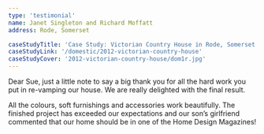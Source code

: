 ```yaml
---
type: 'testimonial'
name: Janet Singleton and Richard Moffatt
address: Rode, Somerset

caseStudyTitle: 'Case Study: Victorian Country House in Rode, Somerset'
caseStudyLink: '/domestic/2012-victorian-country-house'
caseStudyCover: '2012-victorian-country-house/dom1r.jpg'
---
```


Dear Sue, just a little note to say a big thank you for all the hard work you put in re-vamping our house. We are really delighted with the final result.

All the colours, soft furnishings and accessories work beautifully. The finished project has exceeded our expectations and our son’s girlfriend commented that our home should be in one of the Home Design Magazines!
